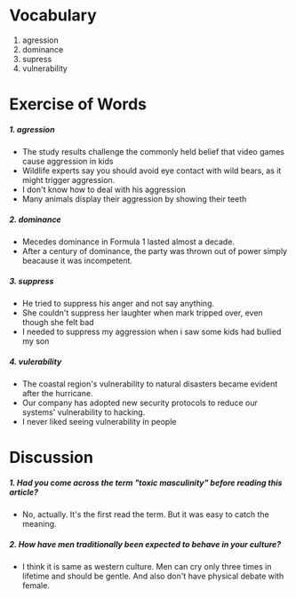 # Vocabulary
1. agression
2. dominance
3. supress
4. vulnerability
# Exercise of Words
##### 1. agression
- The study results challenge the commonly held belief that video games cause aggression in kids
- Wildlife experts say you should avoid eye contact with wild bears, as it might trigger aggression.
- I don't know how to deal with his aggression
- Many animals display their aggression by showing their teeth
##### 2. dominance
- Mecedes dominance in Formula 1 lasted almost a decade.
- After a century of dominance, the party was thrown out of power simply beacause it was incompetent.
##### 3. suppress
- He tried to suppress his anger and not say anything.
- She couldn't suppress her laughter when mark tripped over, even though she felt bad
- I needed to suppress my aggression when i saw some kids had bullied my son
##### 4. vulerability
- The coastal region's vulnerability to natural disasters became evident after the hurricane.
- Our company has adopted new security protocols to reduce our systems' vulnerability to hacking.
- I never liked seeing vulnerability in people

# Discussion
##### 1. Had you come across the term "toxic masculinity" before reading this article?
- No, actually. It's the first read the term. But it was easy to catch the meaning.
##### 2. How have men traditionally been expected to behave in your culture?
- I think it is same as western culture. Men can cry only three times in lifetime and should be gentle. And also don't have physical debate with female.